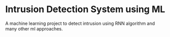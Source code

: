 # Intrusion Detection System using ML
 A machine learning project to detect intrusion using RNN algorithm and many other ml approaches.

